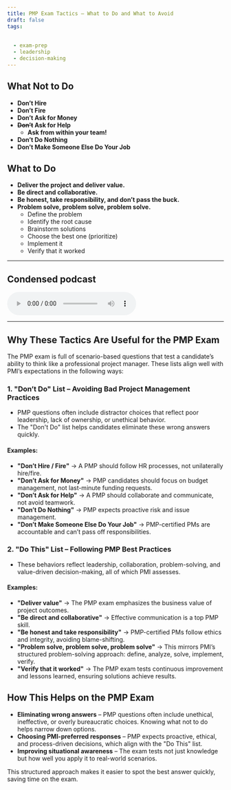 ```yaml
---
title: PMP Exam Tactics – What to Do and What to Avoid
draft: false
tags:
  
  
  - exam-prep
  - leadership
  - decision-making
---
```


## What Not to Do

- **Don’t Hire**  
- **Don’t Fire**  
- **Don’t Ask for Money**  
- **~~Don’t~~ Ask for Help**
  - **Ask from within your team!**  
- **Don’t Do Nothing**  
- **Don’t Make Someone Else Do Your Job**  

## What to Do

- **Deliver the project and deliver value.**  
- **Be direct and collaborative.**  
- **Be honest, take responsibility, and don’t pass the buck.**  
- **Problem solve, problem solve, problem solve.**  
  - Define the problem  
  - Identify the root cause  
  - Brainstorm solutions  
  - Choose the best one (prioritize)  
  - Implement it  
  - Verify that it worked  

---

## Condensed podcast

<audio controls style="width: 300px">
  <source src="https://www.dropbox.com/scl/fi/jyowhuctxlvvom5386fcq/PMP-Exam-Tactics_-Dos-and-Don-ts.mp3?rlkey=aj6eawq2vilclqjv1i4yhb3xs&raw=1" type="audio/mpeg" />
  Your browser does not support the audio element.
</audio>

---

## Why These Tactics Are Useful for the PMP Exam

The PMP exam is full of scenario-based questions that test a candidate’s ability to think like a professional project manager. These lists align well with PMI’s expectations in the following ways:

### **1. "Don’t Do" List – Avoiding Bad Project Management Practices**
- PMP questions often include distractor choices that reflect poor leadership, lack of ownership, or unethical behavior.  
- The "Don't Do" list helps candidates eliminate these wrong answers quickly.  

#### **Examples:**
- **"Don’t Hire / Fire"** → A PMP should follow HR processes, not unilaterally hire/fire.  
- **"Don’t Ask for Money"** → PMP candidates should focus on budget management, not last-minute funding requests.  
- **"Don’t Ask for Help"** → A PMP should collaborate and communicate, not avoid teamwork.  
- **"Don’t Do Nothing"** → PMP expects proactive risk and issue management.  
- **"Don’t Make Someone Else Do Your Job"** → PMP-certified PMs are accountable and can’t pass off responsibilities.  

### **2. "Do This" List – Following PMP Best Practices**
- These behaviors reflect leadership, collaboration, problem-solving, and value-driven decision-making, all of which PMI assesses.  

#### **Examples:**
- **"Deliver value"** → The PMP exam emphasizes the business value of project outcomes.  
- **"Be direct and collaborative"** → Effective communication is a top PMP skill.  
- **"Be honest and take responsibility"** → PMP-certified PMs follow ethics and integrity, avoiding blame-shifting.  
- **"Problem solve, problem solve, problem solve"** → This mirrors PMI’s structured problem-solving approach: define, analyze, solve, implement, verify.  
- **"Verify that it worked"** → The PMP exam tests continuous improvement and lessons learned, ensuring solutions achieve results.  

## How This Helps on the PMP Exam

- **Eliminating wrong answers** – PMP questions often include unethical, ineffective, or overly bureaucratic choices. Knowing what not to do helps narrow down options.  
- **Choosing PMI-preferred responses** – PMP expects proactive, ethical, and process-driven decisions, which align with the "Do This" list.  
- **Improving situational awareness** – The exam tests not just knowledge but how well you apply it to real-world scenarios.  

This structured approach makes it easier to spot the best answer quickly, saving time on the exam.
